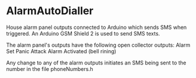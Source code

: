# AlarmAutoDialler
House alarm panel outputs connected to Arduino which sends SMS when triggered.
An Arduino GSM Shield 2 is used to send SMS texts.

The alarm panel's outputs have the following open collector outputs:
  Alarm Set
  Panic Attack
  Alarm Activated (bell rining)
  
Any change to any of the alarm outputs initiates an SMS being sent to the number in the file phoneNumbers.h
